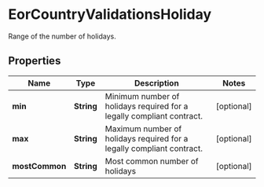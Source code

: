 

# EorCountryValidationsHoliday

Range of the number of holidays.

## Properties

| Name | Type | Description | Notes |
|------------ | ------------- | ------------- | -------------|
|**min** | **String** | Minimum number of holidays required for a legally compliant contract. |  [optional] |
|**max** | **String** | Maximum number of holidays required for a legally compliant contract. |  [optional] |
|**mostCommon** | **String** | Most common number of holidays |  [optional] |



